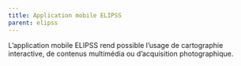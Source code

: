 ```yaml
---
title: Application mobile ELIPSS
parent: elipss
---
```


L’application mobile ELIPSS rend possible l’usage de cartographie interactive, de contenus multimédia ou d’acquisition photographique.
